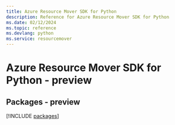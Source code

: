 ```yaml
---
title: Azure Resource Mover SDK for Python
description: Reference for Azure Resource Mover SDK for Python
ms.date: 02/12/2024
ms.topic: reference
ms.devlang: python
ms.service: resourcemover
---
```

# Azure Resource Mover SDK for Python - preview
## Packages - preview
[!INCLUDE [packages](resource-mover-index.md)]